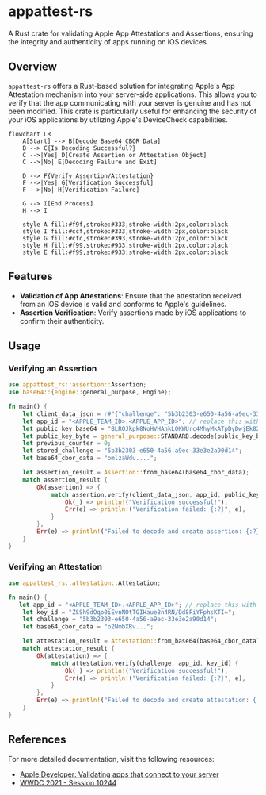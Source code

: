 
# appattest-rs
A Rust crate for validating Apple App Attestations and Assertions, ensuring the integrity and authenticity of apps running on iOS devices.

## Overview
`appattest-rs` offers a Rust-based solution for integrating Apple's App Attestation mechanism into your server-side applications. This allows you to verify that the app communicating with your server is genuine and has not been modified. This crate is particularly useful for enhancing the security of your iOS applications by utilizing Apple's DeviceCheck capabilities.

```mermaid
flowchart LR
    A[Start] --> B[Decode Base64 CBOR Data]
    B --> C{Is Decoding Successful?}
    C -->|Yes| D[Create Assertion or Attestation Object]
    C -->|No| E[Decoding Failure and Exit]

    D --> F{Verify Assertion/Attestation}
    F -->|Yes| G[Verification Successful]
    F -->|No| H[Verification Failure]

    G --> I[End Process]
    H --> I

    style A fill:#f9f,stroke:#333,stroke-width:2px,color:black
    style I fill:#ccf,stroke:#333,stroke-width:2px,color:black
    style G fill:#cfc,stroke:#393,stroke-width:2px,color:black
    style H fill:#f99,stroke:#933,stroke-width:2px,color:black
    style E fill:#f99,stroke:#933,stroke-width:2px,color:black

```

## Features
- **Validation of App Attestations**: Ensure that the attestation received from an iOS device is valid and conforms to Apple's guidelines.
- **Assertion Verification**: Verify assertions made by iOS applications to confirm their authenticity.

## Usage

### Verifying an Assertion
```rust
use appattest_rs::assertion::Assertion;
use base64::{engine::general_purpose, Engine};

fn main() {
    let client_data_json = r#"{"challenge": "5b3b2303-e650-4a56-a9ec-33e3e2a90d14"}"#.as_bytes().to_vec();
    let app_id = "<APPLE_TEAM_ID>.<APPLE_APP_ID>"; // replace this with yours. E.g 9000738U8.auth.iphone.com
    let public_key_base64 = "BLROJkpk8NoHVHAnkLOKWUrc4MhyMkATpDyDwjEk82o+uf+KCQiDoHZdlcJ1ff5HPgK7Jd/pTA3cyKOq5MYM6Gs=";
    let public_key_byte = general_purpose::STANDARD.decode(public_key_base64).expect("unable to decode public key");
    let previous_counter = 0;
    let stored_challenge = "5b3b2303-e650-4a56-a9ec-33e3e2a90d14";
    let base64_cbor_data = "omlzaWdu....";

    let assertion_result = Assertion::from_base64(base64_cbor_data);
    match assertion_result {
        Ok(assertion) => {
            match assertion.verify(client_data_json, app_id, public_key_byte, previous_counter, stored_challenge) {
                Ok(_) => println!("Verification successful!"),
                Err(e) => println!("Verification failed: {:?}", e),
            }
        },
        Err(e) => println!("Failed to decode and create assertion: {:?}", e),
    }
}
```

### Verifying an Attestation
```rust
use appattest_rs::attestation::Attestation;

fn main() {
   let app_id = "<APPLE_TEAM_ID>.<APPLE_APP_ID>"; // replace this with yours. E.g 9000738U8.auth.iphone.com
    let key_id = "ZSSh9dOqo0iEvnNOtTGIHaue8n4RN/Dd8FiYFphsKTI=";
    let challenge = "5b3b2303-e650-4a56-a9ec-33e3e2a90d14";
    let base64_cbor_data = "o2NmbXRv...";

    let attestation_result = Attestation::from_base64(base64_cbor_data);
    match attestation_result {
        Ok(attestation) => {
            match attestation.verify(challenge, app_id, key_id) {
                Ok(_) => println!("Verification successful!"),
                Err(e) => println!("Verification failed: {:?}", e),
            }
        },
        Err(e) => println!("Failed to decode and create attestation: {:?}", e),
    }
}
```

## References
For more detailed documentation, visit the following resources:
- [Apple Developer: Validating apps that connect to your server](https://developer.apple.com/documentation/devicecheck/validating-apps-that-connect-to-your-server)
- [WWDC 2021 - Session 10244](https://developer.apple.com/videos/play/wwdc2021/10244/)